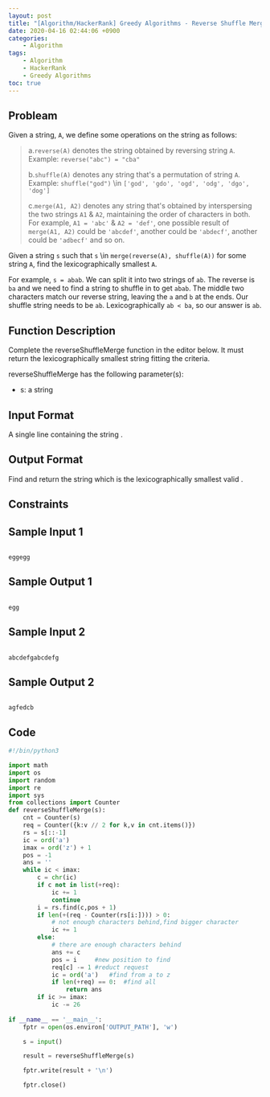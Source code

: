 ```yaml
---
layout: post
title: "[Algorithm/HackerRank] Greedy Algorithms - Reverse Shuffle Merge"
date: 2020-04-16 02:44:06 +0900
categories: 
    - Algorithm
tags:
    - Algorithm
    - HackerRank
    - Greedy Algorithms
toc: true
---
```


<!-- more -->


## Probleam
Given a string, `A`, we define some operations on the string as follows:

> a.`reverse(A)` denotes the string obtained by reversing string `A`. Example: `reverse("abc") = "cba"`
>
> b.`shuffle(A)` denotes any string that's a permutation of string `A`. Example: `shuffle("god")` \in `['god', 'gdo', 'ogd', 'odg', 'dgo', 'dog']`
>
> c.`merge(A1, A2)`  denotes any string that's obtained by interspersing the two strings `A1` & `A2`, maintaining the order of characters in both. For example, `A1 = 'abc'` & `A2 = 'def'`, one possible result of `merge(A1, A2)` could be `'abcdef'`, another could be `'abdecf'`, another could be `'adbecf'` and so on.

Given a string `s` such that `s` \in `merge(reverse(A), shuffle(A))` for some string `A`, find the lexicographically smallest `A`.

For example, `s = abab`. We can split it into two strings of `ab`. The reverse is `ba` and we need to find a string to shuffle in to get `abab`. The middle two characters match our reverse string, leaving the `a` and `b` at the ends. Our shuffle string needs to be `ab`. Lexicographically `ab < ba`, so our answer is `ab`.

## Function Description
Complete the reverseShuffleMerge function in the editor below. It must return the lexicographically smallest string fitting the criteria.

reverseShuffleMerge has the following parameter(s):
- s: a string

## Input Format
A single line containing the string .

## Output Format
Find and return the string which is the lexicographically smallest valid .


## Constraints

## Sample Input 1
```

eggegg
```


## Sample Output 1
```

egg
```


## Sample Input 2
```

abcdefgabcdefg
```


## Sample Output 2
```

agfedcb
```


## Code

```python
#!/bin/python3

import math
import os
import random
import re
import sys
from collections import Counter
def reverseShuffleMerge(s):
    cnt = Counter(s)
    req = Counter({k:v // 2 for k,v in cnt.items()})
    rs = s[::-1]
    ic = ord('a')
    imax = ord('z') + 1
    pos = -1
    ans = ''
    while ic < imax:
        c = chr(ic)
        if c not in list(+req):
            ic += 1
            continue
        i = rs.find(c,pos + 1)
        if len(+(req - Counter(rs[i:]))) > 0:
            # not enough characters behind,find bigger character
            ic += 1
        else:
            # there are enough characters behind
            ans += c
            pos = i     #new position to find
            req[c] -= 1 #reduct request
            ic = ord('a')   #find from a to z
            if len(+req) == 0:  #find all
                return ans
        if ic >= imax:
            ic -= 26
    
if __name__ == '__main__':
    fptr = open(os.environ['OUTPUT_PATH'], 'w')

    s = input()

    result = reverseShuffleMerge(s)

    fptr.write(result + '\n')

    fptr.close()

```
